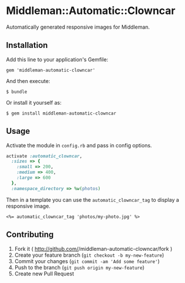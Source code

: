 # Middleman::Automatic::Clowncar

Automatically generated responsive images for Middleman.

## Installation

Add this line to your application's Gemfile:

    gem 'middleman-automatic-clowncar'

And then execute:

    $ bundle

Or install it yourself as:

    $ gem install middleman-automatic-clowncar

## Usage

Activate the module in `config.rb` and pass in config options.

```ruby
activate :automatic_clowncar,
  :sizes => {
    :small => 200,
    :medium => 400,
    :large => 600
  },
  :namespace_directory => %w(photos)
```

Then in a template you can use the `automatic_clowncar_tag` to display a
responsive image.

```erb
<%= automatic_clowncar_tag 'photos/my-photo.jpg' %>
```


## Contributing

1. Fork it ( http://github.com/<my-github-username>/middleman-automatic-clowncar/fork )
2. Create your feature branch (`git checkout -b my-new-feature`)
3. Commit your changes (`git commit -am 'Add some feature'`)
4. Push to the branch (`git push origin my-new-feature`)
5. Create new Pull Request
